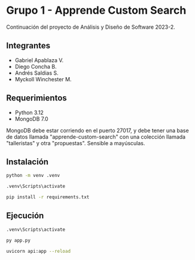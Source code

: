 # Grupo 1 - Apprende Custom Search

Continuación del proyecto de Análisis y Diseño de Software 2023-2.

## Integrantes

- Gabriel Apablaza V.
- Diego Concha B.
- Andrés Saldias S.
- Myckoll Winchester M.

## Requerimientos

- Python 3.12
- MongoDB 7.0

MongoDB debe estar corriendo en el puerto 27017, y debe tener una base de datos llamada "apprende-custom-search" con una colección llamada "talleristas" y otra "propuestas". Sensible a mayúsculas.

## Instalación

```bash
python -m venv .venv
```

```bash
.venv\Scripts\activate
```

```bash
pip install -r requirements.txt
```

## Ejecución

```bash
.venv\Scripts\activate
```

```bash
py app.py
```

```bash
uvicorn api:app --reload
```
